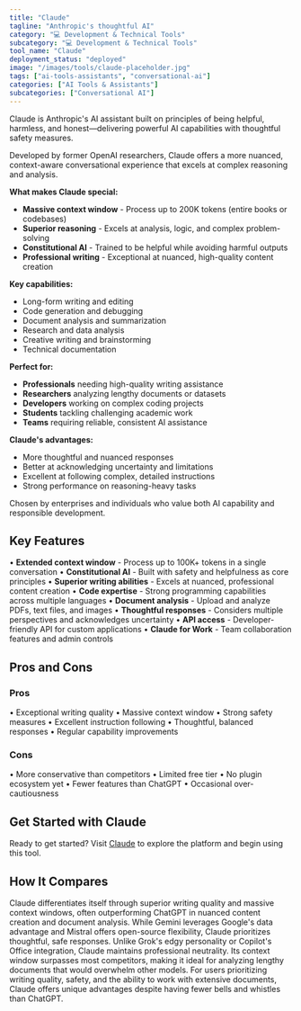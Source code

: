 ```yaml
---
title: "Claude"
tagline: "Anthropic's thoughtful AI"
category: "💻 Development & Technical Tools"
subcategory: "💻 Development & Technical Tools"
tool_name: "Claude"
deployment_status: "deployed"
image: "/images/tools/claude-placeholder.jpg"
tags: ["ai-tools-assistants", "conversational-ai"]
categories: ["AI Tools & Assistants"]
subcategories: ["Conversational AI"]
---
```

Claude is Anthropic's AI assistant built on principles of being helpful, harmless, and honest—delivering powerful AI capabilities with thoughtful safety measures.

Developed by former OpenAI researchers, Claude offers a more nuanced, context-aware conversational experience that excels at complex reasoning and analysis.

**What makes Claude special:**
- **Massive context window** - Process up to 200K tokens (entire books or codebases)
- **Superior reasoning** - Excels at analysis, logic, and complex problem-solving
- **Constitutional AI** - Trained to be helpful while avoiding harmful outputs
- **Professional writing** - Exceptional at nuanced, high-quality content creation

**Key capabilities:**
- Long-form writing and editing
- Code generation and debugging
- Document analysis and summarization
- Research and data analysis
- Creative writing and brainstorming
- Technical documentation

**Perfect for:**
- **Professionals** needing high-quality writing assistance
- **Researchers** analyzing lengthy documents or datasets
- **Developers** working on complex coding projects
- **Students** tackling challenging academic work
- **Teams** requiring reliable, consistent AI assistance

**Claude's advantages:**
- More thoughtful and nuanced responses
- Better at acknowledging uncertainty and limitations
- Excellent at following complex, detailed instructions
- Strong performance on reasoning-heavy tasks

Chosen by enterprises and individuals who value both AI capability and responsible development.

## Key Features

• **Extended context window** - Process up to 100K+ tokens in a single conversation
• **Constitutional AI** - Built with safety and helpfulness as core principles
• **Superior writing abilities** - Excels at nuanced, professional content creation
• **Code expertise** - Strong programming capabilities across multiple languages
• **Document analysis** - Upload and analyze PDFs, text files, and images
• **Thoughtful responses** - Considers multiple perspectives and acknowledges uncertainty
• **API access** - Developer-friendly API for custom applications
• **Claude for Work** - Team collaboration features and admin controls

## Pros and Cons

### Pros
• Exceptional writing quality
• Massive context window
• Strong safety measures
• Excellent instruction following
• Thoughtful, balanced responses
• Regular capability improvements

### Cons
• More conservative than competitors
• Limited free tier
• No plugin ecosystem yet
• Fewer features than ChatGPT
• Occasional over-cautiousness

## Get Started with Claude

Ready to get started? Visit [Claude](https://claude.ai) to explore the platform and begin using this tool.

## How It Compares

Claude differentiates itself through superior writing quality and massive context windows, often outperforming ChatGPT in nuanced content creation and document analysis. While Gemini leverages Google's data advantage and Mistral offers open-source flexibility, Claude prioritizes thoughtful, safe responses. Unlike Grok's edgy personality or Copilot's Office integration, Claude maintains professional neutrality. Its context window surpasses most competitors, making it ideal for analyzing lengthy documents that would overwhelm other models. For users prioritizing writing quality, safety, and the ability to work with extensive documents, Claude offers unique advantages despite having fewer bells and whistles than ChatGPT.